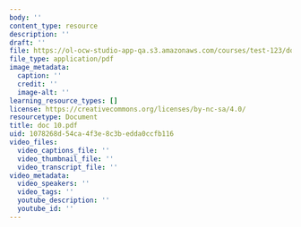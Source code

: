 ```yaml
---
body: ''
content_type: resource
description: ''
draft: ''
file: https://ol-ocw-studio-app-qa.s3.amazonaws.com/courses/test-123/doc-10.pdf
file_type: application/pdf
image_metadata:
  caption: ''
  credit: ''
  image-alt: ''
learning_resource_types: []
license: https://creativecommons.org/licenses/by-nc-sa/4.0/
resourcetype: Document
title: doc 10.pdf
uid: 1078268d-54ca-4f3e-8c3b-edda0ccfb116
video_files:
  video_captions_file: ''
  video_thumbnail_file: ''
  video_transcript_file: ''
video_metadata:
  video_speakers: ''
  video_tags: ''
  youtube_description: ''
  youtube_id: ''
---
```


